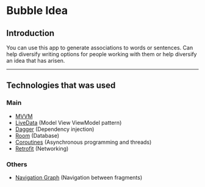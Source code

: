 # Bubble Idea
## Introduction
You can use this app to generate associations to words or sentences.
Can help diversify writing options for people working with them or help diversify an idea that has arisen.

---
## Technologies that was used
### Main
- [MVVM](https://en.wikipedia.org/wiki/Model%E2%80%93view%E2%80%93viewmodel)
- [LiveData](https://developer.android.com/topic/libraries/architecture/livedata) (Model View ViewModel pattern)
- [Dagger](https://github.com/google/dagger) (Dependency injection)
- [Room](https://developer.android.com/training/data-storage/room) (Database)
- [Coroutines](https://kotlinlang.org/docs/coroutines-overview.html) (Asynchronous programming and threads)
- [Retrofit](https://square.github.io/retrofit/) (Networking)
### Others
- [Navigation Graph](https://developer.android.com/reference/androidx/navigation/NavGraph) (Navigation between fragments)